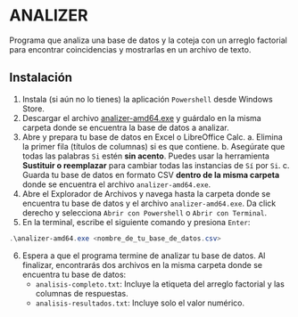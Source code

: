 # ANALIZER
Programa que analiza una base de datos y la coteja con un arreglo factorial para encontrar coincidencias y mostrarlas en un archivo de texto.

## Instalación
1. Instala (si aún no lo tienes) la aplicación `Powershell` desde Windows Store.
2. Descargar el archivo [analizer-amd64.exe](https://github.com/juancarlangas/plane/blob/main/releases/analizer-amd64.exe) y guárdalo en la misma carpeta donde se encuentra la base de datos a analizar.
3. Abre y prepara tu base de datos en Excel o LibreOffice Calc.
    a. Elimina la primer fila (títulos de columnas) si es que contiene.
    b. Asegúrate que todas las palabras `Si` estén **sin acento**. Puedes usar la herramienta **Sustituir o reemplazar** para cambiar todas las instancias de `Sí` por `Si`.
    c. Guarda tu base de datos en formato CSV **dentro de la misma carpeta** donde se encuentra el archivo `analizer-amd64.exe`.
4. Abre el Explorador de Archivos y navega hasta la carpeta donde se encuentra tu base de datos y el archivo `analizer-amd64.exe`. Da click derecho y selecciona `Abrir con Powershell` o `Abrir con Terminal`.
5. En la terminal, escribe el siguiente comando y presiona `Enter`:
```Powershell
.\analizer-amd64.exe <nombre_de_tu_base_de_datos.csv>
```
6. Espera a que el programa termine de analizar tu base de datos. Al finalizar, encontrarás dos archivos en la misma carpeta donde se encuentra tu base de datos:
    - `analisis-completo.txt`: Incluye la etiqueta del arreglo factorial y las columnas de respuestas.
    - `analisis-resultados.txt`: Incluye solo el valor numérico.
